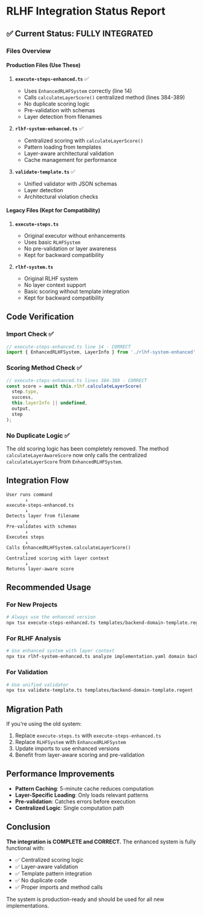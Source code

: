 # RLHF Integration Status Report

## ✅ Current Status: FULLY INTEGRATED

### Files Overview

#### Production Files (Use These)
1. **`execute-steps-enhanced.ts`** ✅
   - Uses `EnhancedRLHFSystem` correctly (line 14)
   - Calls `calculateLayerScore()` centralized method (lines 384-389)
   - No duplicate scoring logic
   - Pre-validation with schemas
   - Layer detection from filenames

2. **`rlhf-system-enhanced.ts`** ✅
   - Centralized scoring with `calculateLayerScore()`
   - Pattern loading from templates
   - Layer-aware architectural validation
   - Cache management for performance

3. **`validate-template.ts`** ✅
   - Unified validator with JSON schemas
   - Layer detection
   - Architectural violation checks

#### Legacy Files (Kept for Compatibility)
1. **`execute-steps.ts`**
   - Original executor without enhancements
   - Uses basic `RLHFSystem`
   - No pre-validation or layer awareness
   - Kept for backward compatibility

2. **`rlhf-system.ts`**
   - Original RLHF system
   - No layer context support
   - Basic scoring without template integration
   - Kept for backward compatibility

## Code Verification

### Import Check ✅
```typescript
// execute-steps-enhanced.ts line 14 - CORRECT
import { EnhancedRLHFSystem, LayerInfo } from './rlhf-system-enhanced';
```

### Scoring Method Check ✅
```typescript
// execute-steps-enhanced.ts lines 384-389 - CORRECT
const score = await this.rlhf.calculateLayerScore(
  step.type,
  success,
  this.layerInfo || undefined,
  output,
  step
);
```

### No Duplicate Logic ✅
The old scoring logic has been completely removed. The method `calculateLayerAwareScore` now only calls the centralized `calculateLayerScore` from `EnhancedRLHFSystem`.

## Integration Flow

```
User runs command
       ↓
execute-steps-enhanced.ts
       ↓
Detects layer from filename
       ↓
Pre-validates with schemas
       ↓
Executes steps
       ↓
Calls EnhancedRLHFSystem.calculateLayerScore()
       ↓
Centralized scoring with layer context
       ↓
Returns layer-aware score
```

## Recommended Usage

### For New Projects
```bash
# Always use the enhanced version
npx tsx execute-steps-enhanced.ts templates/backend-domain-template.regent
```

### For RLHF Analysis
```bash
# Use enhanced system with layer context
npx tsx rlhf-system-enhanced.ts analyze implementation.yaml domain backend
```

### For Validation
```bash
# Use unified validator
npx tsx validate-template.ts templates/backend-domain-template.regent
```

## Migration Path

If you're using the old system:
1. Replace `execute-steps.ts` with `execute-steps-enhanced.ts`
2. Replace `RLHFSystem` with `EnhancedRLHFSystem`
3. Update imports to use enhanced versions
4. Benefit from layer-aware scoring and pre-validation

## Performance Improvements

- **Pattern Caching**: 5-minute cache reduces computation
- **Layer-Specific Loading**: Only loads relevant patterns
- **Pre-validation**: Catches errors before execution
- **Centralized Logic**: Single computation path

## Conclusion

**The integration is COMPLETE and CORRECT.** The enhanced system is fully functional with:
- ✅ Centralized scoring logic
- ✅ Layer-aware validation
- ✅ Template pattern integration
- ✅ No duplicate code
- ✅ Proper imports and method calls

The system is production-ready and should be used for all new implementations.